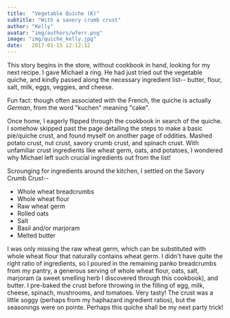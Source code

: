 ```yaml
---
title:  "Vegetable Quiche (K)"
subtitle: "With a savory crumb crust"
author: "Kelly"
avatar: "img/authors/wferr.png"
image: "img/quiche_kelly.jpg"
date:   2017-01-15 12:12:12
---
```


This story begins in the store, without cookbook in hand, looking for my next
recipe. I gave Michael a ring. He had just tried out the vegetable quiche, and
kindly passed along the necessary ingredient list-- butter, flour, salt, milk,
eggs, veggies, and cheese. 

Fun fact: though often associated with the French, the quiche is actually
*German*, from the word "kuchen" meaning "cake".

Once home, I eagerly flipped through the cookbook in search of the quiche. I
somehow skipped past the page detailing the steps to make a basic pie/quiche
crust, and found myself on another page of oddities. Mashed potato crust, nut
crust, savory crumb crust, and spinach crust. With unfamiliar crust ingredients
like wheat germ, oats, and potatoes, I wondered why Michael left such crucial
ingredients out from the list! 

Scrounging for ingredients around the kitchen, I settled on the Savory Crumb
Crust--

* Whole wheat breadcrumbs
* Whole wheat flour
* Raw wheat germ
* Rolled oats
* Salt
* Basil and/or marjoram
* Melted butter

I was only missing the raw wheat germ, which can be substituted with whole
wheat flour that naturally contains wheat germ. I didn't have quite the right
ratio of ingredients, so I poured in the remaining panko breadcrumbs from my
pantry, a generous serving of whole wheat flour, oats, salt, marjoram (a sweet
smelling herb I discovered through this cookbook), and butter. I pre-baked the
crust before throwing in the filling of egg, milk, cheese, spinach, mushrooms,
and tomatoes. Very tasty! The crust was a little soggy (perhaps from my
haphazard ingredient ratios), but the seasonings were on pointe. Perhaps this
quiche shall be my next party trick! 
